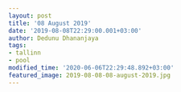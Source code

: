 ```yaml
---
layout: post
title: '08 August 2019'
date: '2019-08-08T22:29:00.001+03:00'
author: Dedunu Dhananjaya
tags:
- tallinn
- pool
modified_time: '2020-06-06T22:29:48.892+03:00'
featured_image: 2019-08-08-08-august-2019.jpg
---
```


